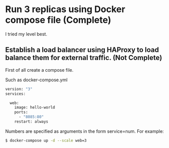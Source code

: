 # Run 3 replicas using Docker compose file   (Complete)

I tried my level best.

## Establish a load balancer using HAProxy to load balance them for external traffic.  (Not Complete)

First of all create a compose file.

Such as docker-compose.yml 
```sh
version: "3"
services:

  web:
    image: hello-world
    ports:
      - "8085:80"
    restart: always


```



Numbers are specified as arguments in the form service=num. For example:

```sh
$ docker-compose up -d --scale web=3
```
